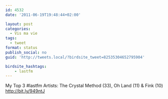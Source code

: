 ```yaml
---
id: 4532
date: '2011-06-19T19:48:44+02:00'

layout: post
categories:
  - Vis ma vie
tags:
  - tweet
format: status
publish_social: no
guid: 'http://tweets.local/?birdsite_tweet=82535304652795904'

birdsite_hashtags:
    - lastfm
---
```


My Top 3 #lastfm Artists: The Crystal Method (33), Oh Land (11) &amp; Fink (10) http://bit.ly/949ntJ